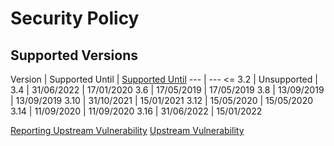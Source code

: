 # Security Policy

## Supported Versions

Version | Supported Until | [Supported Until](https://www.qgis.org/en/site/getinvolved/development/roadmap.html#release-schedule)
--- | ---
<= 3.2 | Unsupported | 
3.4 | 31/06/2022 | 17/01/2020
3.6 | 17/05/2019 | 17/05/2019
3.8 | 13/09/2019 | 13/09/2019
3.10 | 31/10/2021 | 15/01/2021
3.12 | 15/05/2020 | 15/05/2020
3.14 | 11/09/2020 | 11/09/2020
3.16 | 31/06/2022 | 15/01/2022

[Reporting Upstream Vulnerability](https://www.mapserver.org/development/bugs.html?highlight=security)
[Upstream Vulnerability](https://www.cvedetails.com/product/17181/UMN-Mapserver.html)
